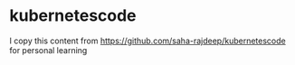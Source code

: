 # kubernetescode
I copy this content from https://github.com/saha-rajdeep/kubernetescode for personal learning
